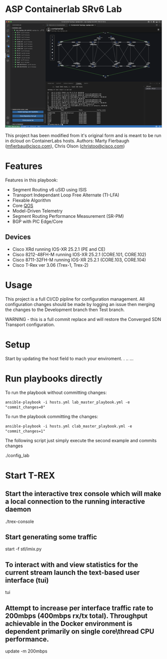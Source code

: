 # ASP Containerlab SRv6 Lab

![ASP Containerlab on Cisco dCloud](images/example.png)

This project has been modified from it's original form and is meant to be run in dcloud on ContainerLabs hosts. 
Authors: Marty Fierbaugh (mfierbau@cisco.com), Chris Olson (christoo@cisco.com)

# Features 

Features in this playbook:
 - Segment Routing v6 uSID using ISIS
 - Transport Independant Loop Free Alternate (TI-LFA)
 - Flexable Algorithm
 - Core [QOS](Qos.md)
 - Model-Driven Telemetry
 - Segment Routing Performance Measurement (SR-PM)
 - BGP with PIC Edge/Core

## Devices 
- Cisco XRd running IOS-XR 25.2.1 (PE and CE)
- Cisco 8212-48FH-M running IOS-XR 25.2.1 (CORE.101, CORE.102)
- Cisco 8711-32FH-M running IOS-XR 25.2.1 (CORE.103, CORE.104)
- Cisco T-Rex ver 3.06 (Trex-1, Trex-2)

# Usage

This project is a full CI/CD pipline for configuration management. All configuration changes should be made by logging an issue then merging the changes to the Development branch then Test branch.

WARNING - this is a full commit replace and will restore the Converged SDN Transport configuration.

# Setup

Start by updating the host field to mach your enviroment.
.
..
...

# Run playbooks directly

To run the playbook without committing changes:

    ansible-playbook -i hosts.yml lab_master_playbook.yml -e "commit_changes=0"

To run the playbook committing the changes:

    ansible-playbook -i hosts.yml clab_master_playbook.yml -e "commit_changes=1"

The following script just simply execute the second example and commits changes

./config_lab




# Start T-REX 

## Start the interactive trex console which will make a local connection to the running interactive daemon
./trex-console

## Start generating some traffic
start -f stl/imix.py

## To interact with and view statistics for the current stream launch the text-based user interface (tui)
tui

## Attempt to increase per interface traffic rate to 200mbps (400mbps rx/tx total). Throughput achievable in the Docker environment is dependent primarily on single core\thread CPU performance.
update -m 200mbps

